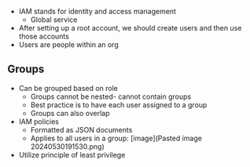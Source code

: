 - IAM stands for identity and access management
	- Global service
- After setting up a root account, we should create users and then use those accounts
- Users are people within an org

## Groups
- Can be grouped based on role
	- Groups cannot be nested- cannot contain groups
	- Best practice is to have each user assigned to a group
	- Groups can also overlap
- IAM policies
	- Formatted as JSON documents
	- Applies to all users in a group:
	  [image](Pasted image 20240530191530.png)
- Utilize principle of least privilege